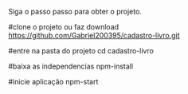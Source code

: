 Siga o passo passo para obter o projeto.


#clone o projeto ou faz download 
https://github.com/Gabriel200395/cadastro-livro.git 

#entre na pasta do projeto 
cd cadastro-livro 

#baixa as independencias
npm-install

#inicie aplicação 
npm-start
